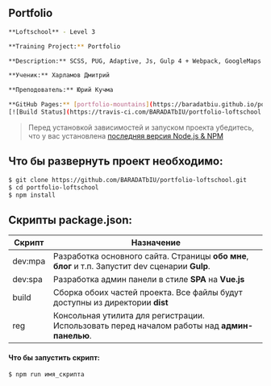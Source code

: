 ## Portfolio
```sh
**Loftschool** - Level 3

**Training Project:** Portfolio

**Description:** SCSS, PUG, Adaptive, Js, Gulp 4 + Webpack, GoogleMaps

**Ученик:** Харламов Дмитрий

**Преподователь:** Юрий Кучма

**GitHub Pages:** [portfolio-mountains](https://baradatbiu.github.io/portfolio-loftschool/)
[![Build Status](https://travis-ci.com/BARADATbIU/portfolio-loftschool.svg?branch=dev)](https://travis-ci.com/BARADATbIU/portfolio-loftschool)
```

> Перед установкой зависимостей и запуском проекта убедитесь, что у вас установлена [последняя версия Node.js & NPM](https://nodejs.org/en/download/current/)

##  Что бы развернуть проект необходимо:
```sh
$ git clone https://github.com/BARADATbIU/portfolio-loftschool.git
$ cd portfolio-loftschool
$ npm install
```

## Скрипты package.json:

| Скрипт | Назначение |
| ------ | ------ |
| dev:mpa | Разработка основного сайта. Страницы **обо мне**, **блог** и т.п. Запустит dev сценарии **Gulp**. |
| dev:spa | Разработка админ панели в стиле **SPA** на **Vue.js** |
| build  | Сборка обоих частей проекта. Все файлы будут доступны из директории **dist** |
| reg | Консольная утилита для регистрации. Использовать перед началом работы над **админ-панелью**. |

#### Что бы запустить скрипт:
```sh
$ npm run имя_скрипта
```
